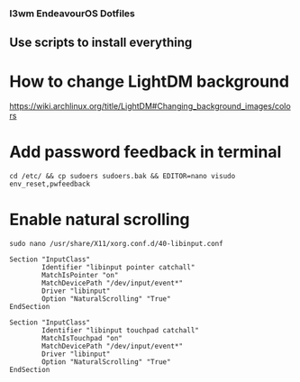 ### I3wm EndeavourOS Dotfiles

## Use scripts to install everything

# How to change LightDM background
https://wiki.archlinux.org/title/LightDM#Changing_background_images/colors

# Add password feedback in terminal
```
cd /etc/ && cp sudoers sudoers.bak && EDITOR=nano visudo
env_reset,pwfeedback
```


# Enable natural scrolling

```
sudo nano /usr/share/X11/xorg.conf.d/40-libinput.conf

Section "InputClass"
        Identifier "libinput pointer catchall"
        MatchIsPointer "on"
        MatchDevicePath "/dev/input/event*"
        Driver "libinput"
        Option "NaturalScrolling" "True"
EndSection

Section "InputClass"
        Identifier "libinput touchpad catchall"
        MatchIsTouchpad "on"
        MatchDevicePath "/dev/input/event*"
        Driver "libinput"
        Option "NaturalScrolling" "True"
EndSection
```
